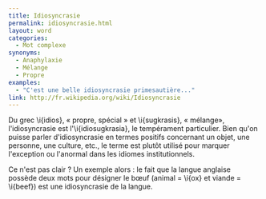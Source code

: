 ```yaml
---
title: Idiosyncrasie
permalink: idiosyncrasie.html
layout: word
categories:
  - Mot complexe
synonyms:
  - Anaphylaxie
  - Mélange
  - Propre
examples:
  - "C'est une belle idiosyncrasie primesautière..."
link: http://fr.wikipedia.org/wiki/Idiosyncrasie
---
```


Du grec \i{idios}, « propre, spécial » et \i{sugkrasis}, « mélange», l'idiosyncrasie est l'\i{idiosugkrasia}, le tempérament particulier. Bien qu'on puisse parler d'idiosyncrasie en termes positifs concernant un objet, une personne, une culture, etc., le terme est plutôt utilisé pour marquer l'exception ou l'anormal dans les idiomes institutionnels.

Ce n'est pas clair ? Un exemple alors : le fait que la langue anglaise possède deux mots pour désigner le bœuf (animal = \i{ox} et viande = \i{beef}) est une idiosyncrasie de la langue.

